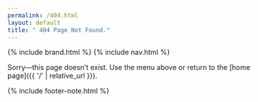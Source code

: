 ```yaml
---
permalink: /404.html
layout: default
title: " 404 Page Not Found."
---
```


{% include brand.html %}
{% include nav.html %}

Sorry—this page doesn’t exist. Use the menu above or return to the [home page]({{ '/' | relative_url }}).

{% include footer-note.html %}